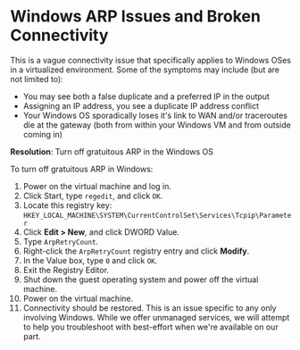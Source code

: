 # Windows ARP Issues and Broken Connectivity

This is a vague connectivity issue that specifically applies to Windows OSes in a virtualized environment. Some of the symptoms may include (but are not limited to):

- You may see both a false duplicate and a preferred IP in the output
- Assigning an IP address, you see a duplicate IP address conflict
- Your Windows OS sporadically loses it's link to WAN and/or traceroutes die at the gateway (both from within your Windows VM and from outside coming in)

**Resolution**: Turn off gratuitous ARP in the Windows OS

To turn off gratuitous ARP in Windows:

1. Power on the virtual machine and log in.
2. Click Start, type <code>regedit</code>, and click <code>OK</code>.
3. Locate this registry key: <code>HKEY_LOCAL_MACHINE\SYSTEM\CurrentControlSet\Services\Tcpip\Parameter</code>
4. Click **Edit > New**, and click DWORD Value.
5. Type <code>ArpRetryCount</code>.
6. Right-click the <code>ArpRetryCount</code> registry entry and click **Modify**.
7. In the Value box, type <code>0</code> and click <code>OK</code>.
8. Exit the Registry Editor.
9. Shut down the guest operating system and power off the virtual machine.
10. Power on the virtual machine.
11. Connectivity should be restored.
This is an issue specific to any only involving Windows. While we offer unmanaged services, we will attempt to help you troubleshoot with best-effort when we're available on our part.